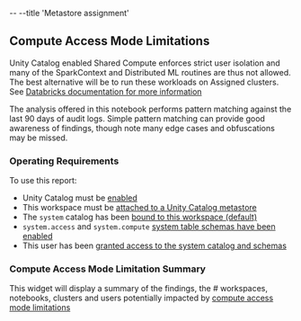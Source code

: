-- --title 'Metastore assignment'

## Compute Access Mode Limitations

Unity Catalog enabled Shared Compute enforces strict user isolation and many of the SparkContext and Distributed ML routines are thus not allowed. The best alternative will be to run these workloads on Assigned clusters. See [Databricks documentation for more information](https://docs.databricks.com/en/compute/access-mode-limitations.html#compute-access-mode-limitations)

The analysis offered in this notebook performs pattern matching against the last 90 days of audit logs. Simple pattern matching can provide good awareness of findings, though note many edge cases and obfuscations may be missed.

### Operating Requirements
To use this report:
- Unity Catalog must be [enabled](https://docs.databricks.com/en/administration-guide/index.html#enable-unity-catalog)
- This workspace must be [attached to a Unity Catalog metastore](https://docs.databricks.com/en/data-governance/unity-catalog/create-metastore.html#step-3-create-the-metastore-and-attach-a-workspace)
- The `system` catalog has been [bound to this workspace (default)](https://docs.databricks.com/en/data-governance/unity-catalog/create-catalogs.html#bind-a-catalog-to-one-or-more-workspaces)
- `system.access` and `system.compute` [system table schemas have been enabled](https://docs.databricks.com/en/administration-guide/system-tables/index.html#enable-system-table-schemas)
- This user has been [granted access to the system catalog and schemas](https://docs.databricks.com/en/data-governance/unity-catalog/manage-privileges/privileges.html#unity-catalog-privileges-and-securable-objects)


### Compute Access Mode Limitation Summary
This widget will display a summary of the findings, the # workspaces, notebooks, clusters and users potentially impacted by [compute access mode limitations](https://docs.databricks.com/en/compute/access-mode-limitations.html#compute-access-mode-limitations)
